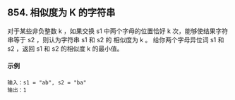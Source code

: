 ## 854. 相似度为 K 的字符串
对于某些非负整数 k ，如果交换 s1 中两个字母的位置恰好 k 次，能够使结果字符串等于 s2 ，则认为字符串 s1 和 s2 的 相似度为 k 。
给你两个字母异位词 s1 和 s2 ，返回 s1 和 s2 的相似度 k 的最小值。

#### 示例
```
输入：s1 = "ab", s2 = "ba"
输出：1
```
